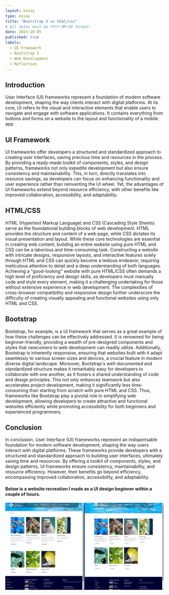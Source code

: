 ```yaml
---
layout: essay
type: essay
title: "Bootstrap 5 vs html/css"
# All dates must be YYYY-MM-DD format!
date: 2023-10-05
published: true
labels:
  - UI Framework
  - Bootstrap 5
  - Web Development 
  - Reflection
---
```



## Introduction
User Interface (UI) frameworks represent a foundation of modern software development, shaping the way clients interact with digital platforms. At its core, UI refers to the visual and interactive elements that enable users to navigate and engage with software applications. It contains everything from buttons and forms on a website to the layout and functionality of a mobile app. 


## UI Framework

UI frameworks offer developers a structured and standardized approach to creating user interfaces, saving precious time and resources in the process. By providing a ready-made toolkit of components, styles, and design patterns, frameworks not only expedite development but also ensure consistency and maintainability. This, in turn, directly translates into resource savings, as developers can focus on enhancing functionality and user experience rather than reinventing the UI wheel. Yet, the advantages of UI frameworks extend beyond resource efficiency, with other benefits like improved collaboration, accessibility, and adaptability.

## HTML/CSS
HTML (Hypertext Markup Language) and CSS (Cascading Style Sheets) serve as the foundational building blocks of web development. HTML provides the structure and content of a web page, while CSS dictates its visual presentation and layout. While these core technologies are essential in creating web content, building an entire website using pure HTML and CSS can be a laborious and time-consuming task. Constructing a website with intricate designs, responsive layouts, and interactive features solely through HTML and CSS can quickly become a tedious endeavor, requiring meticulous attention to detail and a deep understanding of both languages. Achieving a "good-looking" website with pure HTML/CSS often demands a high level of proficiency and design skills, as developers must manually code and style every element, making it a challenging undertaking for those without extensive experience in web development. The complexities of cross-browser compatibility and responsive design further underscore the difficulty of creating visually appealing and functional websites using only HTML and CSS.

## Bootstrap

Bootstrap, for example, is a UI framework that serves as a great example of how these challenges can be effectively addressed. It is renowned for being beginner-friendly, providing a wealth of pre-designed components and styles that newcomers to web development can readily utilize. Additionally, Bootstrap is inherently responsive, ensuring that websites built with it adapt seamlessly to various screen sizes and devices, a crucial feature in modern diverse digital landscape. Moreover, Bootstrap's well-documented and standardized structure makes it remarkably easy for developers to collaborate with one another, as it fosters a shared understanding of code and design principles. This not only enhances teamwork but also accelerates project development, making it significantly less time-consuming than starting from scratch with pure HTML and CSS. Thus, frameworks like Bootstrap play a pivotal role in simplifying web development, allowing developers to create attractive and functional websites efficiently while promoting accessibility for both beginners and experienced programmers.


## Conclusion
In conclusion, User Interface (UI) frameworks represent an indispensable foundation for modern software development, shaping the way users interact with digital platforms. These frameworks provide developers with a structured and standardized approach to building user interfaces, ultimately saving time and resources. By offering a toolkit of components, styles, and design patterns, UI frameworks ensure consistency, maintainability, and resource efficiency. However, their benefits go beyond efficiency, encompassing improved collaboration, accessibility, and adaptability.

#### Below is a website recreation I made as a UI design beginner within a couple of hours.
<img class="rounded float-start pe-4" src="../img/ui_framework/recreation.png">  

